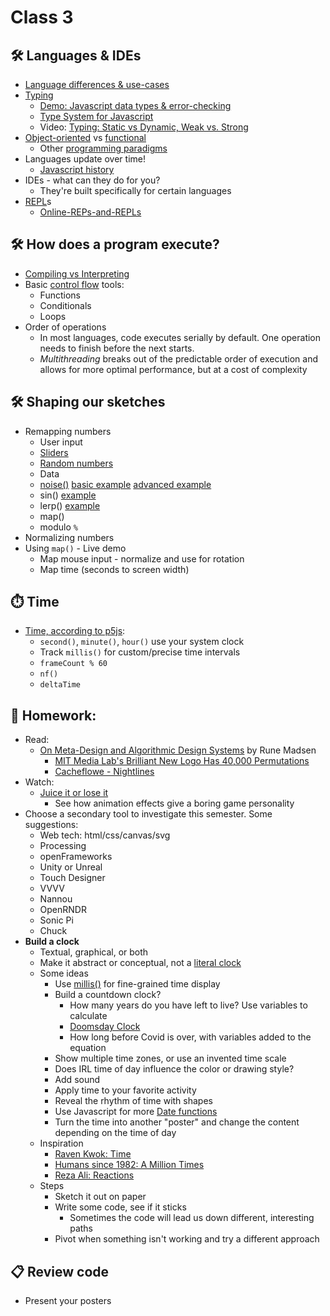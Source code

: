 # Class 3

## 🛠️ Languages & IDEs

- [Language differences & use-cases](https://www.quora.com/What-are-the-differences-that-exist-between-programming-languages/answer/James-Barton-129)
- [Typing](https://en.wikipedia.org/wiki/Type_system)
  - [Demo: Javascript data types & error-checking](https://editor.p5js.org/cacheflowe/sketches/RIT2lquNi)
  - [Type System for Javascript](https://dev.to/melodyleonard/type-system-for-javascript-1c1a)
  - Video: [Typing: Static vs Dynamic, Weak vs. Strong](https://www.youtube.com/watch?v=C5fr0LZLMAs)
- [Object-oriented](https://www.youtube.com/watch?v=m_MQYyJpIjg) vs [functional](https://www.youtube.com/watch?v=XGNYDjyD6G8)
  - Other [programming paradigms](https://en.wikipedia.org/wiki/Programming_paradigm)
- Languages update over time!
  - [Javascript history](https://www.educative.io/blog/javascript-versions-history)
- IDEs - what can they do for you?
  - They're built specifically for certain languages
- [REPL](https://en.wikipedia.org/wiki/Read%E2%80%93eval%E2%80%93print_loop)s
  - [Online-REPs-and-REPLs](https://joel.franusic.com/online-reps-and-repls)

## 🛠️ How does a program execute?

- [Compiling vs Interpreting](https://yesfordev.com/is-javascript-compiled-or-interpreted/)
- Basic [control flow](https://en.wikipedia.org/wiki/Control_flow) tools:
  - Functions
  - Conditionals
  - Loops
- Order of operations
  - In most languages, code executes serially by default. One operation needs to finish before the next starts.
  - *Multithreading* breaks out of the predictable order of execution and allows for more optimal performance, but at a cost of complexity

## 🛠️ Shaping our sketches

- Remapping numbers
  - User input
  - [Sliders](https://editor.p5js.org/cacheflowe/sketches/t7su_ViJ3)
  - [Random numbers](https://happycoding.io/tutorials/p5js/random)
  - Data
  - [noise()](https://twitter.com/pantrymoth/status/1557085719318990850) [basic example](https://editor.p5js.org/cacheflowe/sketches/rTspcZzcf) [advanced example](https://editor.p5js.org/cacheflowe/sketches/GemonFb9A)
  - sin() [example](https://www.hailpixel.com/articles/generative-art-simple-mathematics)
  - lerp() [example](https://editor.p5js.org/cacheflowe/sketches/GemonFb9A)
  - map()
  - modulo `%`
- Normalizing numbers
- Using `map()` - Live demo
  - Map mouse input - normalize and use for rotation
  - Map time (seconds to screen width)

## ⏱️ Time

- [Time, according to p5js](https://editor.p5js.org/cacheflowe/sketches/EdkIstnmFL):
  - `second()`, `minute()`, `hour()` use your system clock
  - Track `millis()` for custom/precise time intervals
  - `frameCount % 60`
  - `nf()`
  - `deltaTime`

## 📝 Homework:

- Read:
  - [On Meta-Design and Algorithmic Design Systems](https://runemadsen.com/blog/on-meta-design-and-algorithmic-design-systems/) by Rune Madsen
    - [MIT Media Lab's Brilliant New Logo Has 40,000 Permutations](https://www.fastcompany.com/1663378/mit-media-labs-brilliant-new-logo-has-40000-permutations-video)
    - [Cacheflowe - Nightlines](https://cacheflowe.com/art/physical/nightlines-t-shirt)
- Watch:
  - [Juice it or lose it](https://www.youtube.com/watch?v=Fy0aCDmgnxg)
    - See how animation effects give a boring game personality
- Choose a secondary tool to investigate this semester. Some suggestions:
  - Web tech: html/css/canvas/svg
  - Processing
  - openFrameworks
  - Unity or Unreal
  - Touch Designer
  - VVVV
  - Nannou
  - OpenRNDR
  - Sonic Pi
  - Chuck
- **Build a clock**
  - Textual, graphical, or both
  - Make it abstract or conceptual, not a [literal clock](https://editor.p5js.org/p5/sketches/Input:_Clock)
  - Some ideas
    - Use [millis()](https://p5js.org/reference/p5/millis/) for fine-grained time display
    - Build a countdown clock?
      - How many years do you have left to live? Use variables to calculate
      - [Doomsday Clock](https://thebulletin.org/doomsday-clock/current-time/)
      - How long before Covid is over, with variables added to the equation
    - Show multiple time zones, or use an invented time scale
    - Does IRL time of day influence the color or drawing style?
    - Add sound
    - Apply time to your favorite activity
    - Reveal the rhythm of time with shapes
    - Use Javascript for more [Date functions](https://flaviocopes.com/javascript-dates/)
    - Turn the time into another "poster" and change the content depending on the time of day
  - Inspiration
    - [Raven Kwok: Time](http://ravenkwok.com/time/)
    - [Humans since 1982: A Million Times](https://vimeo.com/channels/staffpicks/60491636)
    - [Reza Ali: Reactions](https://www.instagram.com/p/CBogs4FH4E0/)
  - Steps
    - Sketch it out on paper
    - Write some code, see if it sticks
      - Sometimes the code will lead us down different, interesting paths
    - Pivot when something isn't working and try a different approach

## 📋 Review code

- Present your posters
<!-- - What's it like working with designers?
  - Do you have a good sense of design?
  - Or can you find a designer to work with? -->

